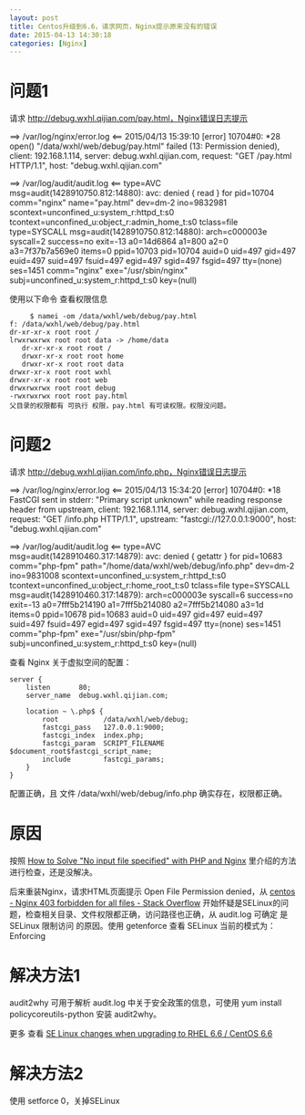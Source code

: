 ```yaml
---
layout: post
title: Centos升级到6.6，请求网页，Nginx提示原来没有的错误
date: 2015-04-13 14:30:18
categories: [Nginx]
---
```


# 问题1

请求 http://debug.wxhl.qijian.com/pay.html，Nginx错误日志提示 

==> /var/log/nginx/error.log <==
2015/04/13 15:39:10 [error] 10704#0: *28 open() "/data/wxhl/web/debug/pay.html" failed (13: Permission denied), client: 192.168.1.114, server: debug.wxhl.qijian.com, request: "GET /pay.html HTTP/1.1", host: "debug.wxhl.qijian.com"

==> /var/log/audit/audit.log <==
type=AVC msg=audit(1428910750.812:14880): avc:  denied  { read } for  pid=10704 comm="nginx" name="pay.html" dev=dm-2 ino=9832981 scontext=unconfined_u:system_r:httpd_t:s0 tcontext=unconfined_u:object_r:admin_home_t:s0 tclass=file
type=SYSCALL msg=audit(1428910750.812:14880): arch=c000003e syscall=2 success=no exit=-13 a0=14d6864 a1=800 a2=0 a3=7f37b7a569e0 items=0 ppid=10703 pid=10704 auid=0 uid=497 gid=497 euid=497 suid=497 fsuid=497 egid=497 sgid=497 fsgid=497 tty=(none) ses=1451 comm="nginx" exe="/usr/sbin/nginx" subj=unconfined_u:system_r:httpd_t:s0 key=(null)

使用以下命令 查看权限信息
```
     $ namei -om /data/wxhl/web/debug/pay.html
f: /data/wxhl/web/debug/pay.html
dr-xr-xr-x root root /
lrwxrwxrwx root root data -> /home/data
   dr-xr-xr-x root root /
   drwxr-xr-x root root home
   drwxr-xr-x root root data
drwxr-xr-x root root wxhl
drwxr-xr-x root root web
drwxrwxrwx root root debug
-rwxrwxrwx root root pay.html
父目录的权限都有 可执行 权限，pay.html 有可读权限。权限没问题。
```
# 问题2

请求 http://debug.wxhl.qijian.com/info.php，Nginx错误日志提示

==> /var/log/nginx/error.log <==
2015/04/13 15:34:20 [error] 10704#0: *18 FastCGI sent in stderr: "Primary script unknown" while reading response header from upstream, client: 192.168.1.114, server: debug.wxhl.qijian.com, request: "GET /info.php HTTP/1.1", upstream: "fastcgi://127.0.0.1:9000", host: "debug.wxhl.qijian.com"

==> /var/log/audit/audit.log <==
type=AVC msg=audit(1428910460.317:14879): avc:  denied  { getattr } for  pid=10683 comm="php-fpm" path="/home/data/wxhl/web/debug/info.php" dev=dm-2 ino=9831008 scontext=unconfined_u:system_r:httpd_t:s0 tcontext=unconfined_u:object_r:home_root_t:s0 tclass=file
type=SYSCALL msg=audit(1428910460.317:14879): arch=c000003e syscall=6 success=no exit=-13 a0=7fff5b214190 a1=7fff5b214080 a2=7fff5b214080 a3=1d items=0 ppid=10678 pid=10683 auid=0 uid=497 gid=497 euid=497 suid=497 fsuid=497 egid=497 sgid=497 fsgid=497 tty=(none) ses=1451 comm="php-fpm" exe="/usr/sbin/php-fpm" subj=unconfined_u:system_r:httpd_t:s0 key=(null)

查看 Nginx 关于虚拟空间的配置：
```
server {
    listen       80;
    server_name  debug.wxhl.qijian.com;
  
    location ~ \.php$ {                                                                                                                                                                             
        root           /data/wxhl/web/debug;
        fastcgi_pass   127.0.0.1:9000;
        fastcgi_index  index.php;
        fastcgi_param  SCRIPT_FILENAME  $document_root$fastcgi_script_name;
        include        fastcgi_params;
    }  
} 
```
配置正确，且 文件 /data/wxhl/web/debug/info.php 确实存在，权限都正确。

# 原因

按照
[How to Solve "No input file specified" with PHP and Nginx](http://blog.martinfjordvald.com/2011/01/no-input-file-specified-with-php-and-nginx/) 里介绍的方法进行检查，还是没解决。

后来重装Nginx，请求HTML页面提示 Open File Permission denied，从
[centos - Nginx 403 forbidden for all files - Stack Overflow](http://stackoverflow.com/questions/6795350/nginx-403-forbidden-for-all-files)
开始怀疑是SELinux的问题，检查相关目录、文件权限都正确，访问路径也正确，从 audit.log 可确定 是 SELinux 限制访问 的原因。使用 getenforce 查看 SELinux 当前的模式为：Enforcing

# 解决方法1

audit2why 可用于解析 audit.log 中关于安全政策的信息，可使用 yum install policycoreutils-python 安装 audit2why。

更多 查看 [SE Linux changes when upgrading to RHEL 6.6 / CentOS 6.6](http://nginx.com/blog/nginx-se-linux-changes-upgrading-rhel-6-6/)
              

# 解决方法2

使用 setforce 0，关掉SELinux
